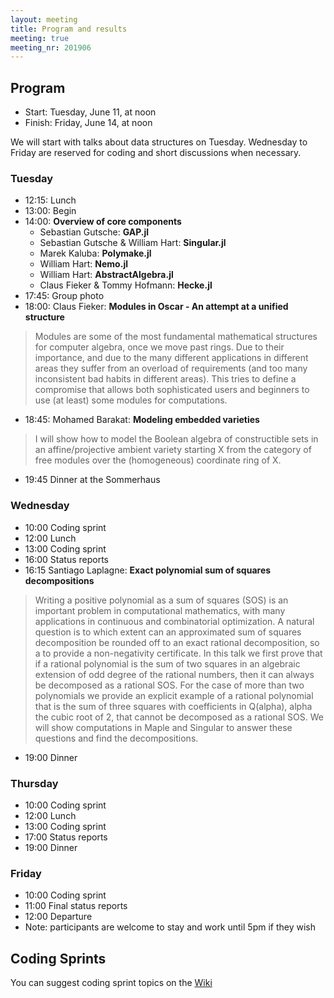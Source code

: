 ```yaml
---
layout: meeting
title: Program and results
meeting: true
meeting_nr: 201906
---
```


## Program
* Start: Tuesday, June 11, at noon
* Finish: Friday, June 14, at noon

We will start with talks about data structures on Tuesday. Wednesday to Friday are reserved for
coding and short discussions when necessary.

### Tuesday

* 12:15: Lunch
* 13:00: Begin
* 14:00: **Overview of core components**
  + Sebastian Gutsche: **GAP.jl**
  + Sebastian Gutsche & William Hart: **Singular.jl**
  + Marek Kaluba: **Polymake.jl**
  + William Hart: **Nemo.jl**
  + William Hart: **AbstractAlgebra.jl**
  + Claus Fieker & Tommy Hofmann: **Hecke.jl** 
* 17:45: Group photo
* 18:00: Claus Fieker: **Modules in Oscar - An attempt at a unified structure**
> Modules are some of the most fundamental mathematical structures for
> computer algebra, once we move past rings.
> Due to their importance, and due to the many different applications in
> different areas they suffer from an overload of requirements (and too
> many inconsistent bad habits in different areas).
> This tries to define a compromise that allows both sophisticated users
> and beginners to use (at least) some modules for computations.
* 18:45: Mohamed Barakat: **Modeling embedded varieties**
> I will show how to model the Boolean algebra of constructible sets
> in an affine/projective ambient variety starting X
> from the category of free modules over the (homogeneous) coordinate ring of X.
* 19:45 Dinner at the Sommerhaus

### Wednesday

* 10:00 Coding sprint
* 12:00 Lunch
* 13:00 Coding sprint
* 16:00 Status reports
* 16:15 Santiago Laplagne: **Exact polynomial sum of squares decompositions**
> Writing a positive polynomial as a sum of squares (SOS) is an important
> problem in computational mathematics, with many applications in continuous
> and combinatorial optimization.
> A natural question is to which extent can an approximated sum of squares
> decomposition be rounded off to an exact rational decomposition, so a to
> provide a non-negativity certificate. In this talk we first prove that if a
> rational polynomial is the sum of two squares in an algebraic extension of
> odd degree of the rational numbers, then it can always be decomposed as a
> rational SOS. For the case of more than two polynomials we provide an
> explicit example of a rational polynomial that is the sum of three squares
> with coefficients in Q(alpha), alpha the cubic root of 2, that cannot be
> decomposed as a rational SOS.  We will show computations in Maple and
> Singular to answer these questions and find the decompositions.
* 19:00 Dinner

### Thursday

* 10:00 Coding sprint
* 12:00 Lunch
* 13:00 Coding sprint
* 17:00 Status reports
* 19:00 Dinner

### Friday

* 10:00 Coding sprint
* 11:00 Final status reports
* 12:00 Departure
* Note: participants are welcome to stay and work until 5pm if they wish

## Coding Sprints

You can suggest coding sprint topics on the [Wiki](https://github.com/oscar-system/Oscar.jl/wiki/Coding-Sprints----Towards-OSCAR-1.0-(June-'19))
